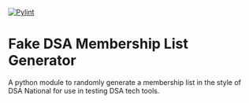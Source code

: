[![Pylint](https://github.com/MaineDSA/generate_fake_membership_list/actions/workflows/pylint.yml/badge.svg)](https://github.com/MaineDSA/generate_fake_membership_list/actions/workflows/pylint.yml)
# Fake DSA Membership List Generator
A python module to randomly generate a membership list in the style of DSA National for use in testing DSA tech tools.

